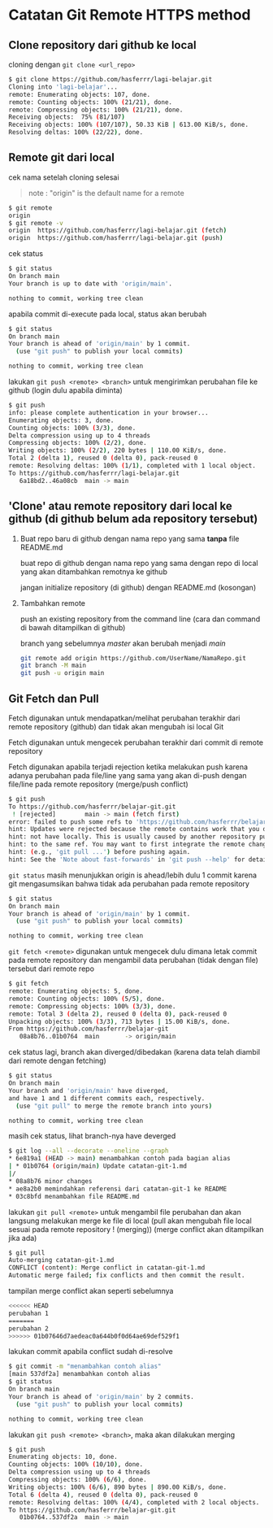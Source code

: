 # Catatan Git Remote HTTPS method

## Clone repository dari github ke local

  cloning dengan `git clone <url_repo>`

  ```bash
  $ git clone https://github.com/hasferrr/lagi-belajar.git
  Cloning into 'lagi-belajar'...
  remote: Enumerating objects: 107, done.
  remote: Counting objects: 100% (21/21), done.
  remote: Compressing objects: 100% (21/21), done.
  Receiving objects:  75% (81/107)
  Receiving objects: 100% (107/107), 50.33 KiB | 613.00 KiB/s, done.
  Resolving deltas: 100% (22/22), done.
  ```

## Remote git dari local

cek nama setelah cloning selesai
> note : "origin" is the default name for a remote

```bash
$ git remote
origin
$ git remote -v
origin  https://github.com/hasferrr/lagi-belajar.git (fetch)
origin  https://github.com/hasferrr/lagi-belajar.git (push)
```

cek status

```bash
$ git status
On branch main
Your branch is up to date with 'origin/main'.

nothing to commit, working tree clean
```

apabila commit di-execute pada local, status akan berubah

```bash
$ git status
On branch main
Your branch is ahead of 'origin/main' by 1 commit.
  (use "git push" to publish your local commits)

nothing to commit, working tree clean
```

lakukan `git push <remote> <branch>` untuk mengirimkan perubahan file ke github (login dulu apabila diminta)

```bash
$ git push
info: please complete authentication in your browser...
Enumerating objects: 3, done.
Counting objects: 100% (3/3), done.
Delta compression using up to 4 threads
Compressing objects: 100% (2/2), done.
Writing objects: 100% (2/2), 220 bytes | 110.00 KiB/s, done.
Total 2 (delta 1), reused 0 (delta 0), pack-reused 0
remote: Resolving deltas: 100% (1/1), completed with 1 local object.
To https://github.com/hasferrr/lagi-belajar.git
   6a18bd2..46a08cb  main -> main
```

## 'Clone' atau remote repository dari local ke github (di github belum ada repository tersebut)

1. Buat repo baru di github dengan nama repo yang sama **tanpa** file README.md

    buat repo di github dengan nama repo yang sama dengan repo di local yang akan ditambahkan remotnya ke github

    jangan initialize repository (di github) dengan README.md (kosongan)
  
2. Tambahkan remote

    push an existing repository from the command line (cara dan command di bawah ditampilkan di github)

    branch yang sebelumnya *master* akan berubah menjadi *main*

    ```bash
    git remote add origin https://github.com/UserName/NamaRepo.git
    git branch -M main
    git push -u origin main
    ```

## Git Fetch dan Pull

Fetch digunakan untuk mendapatkan/melihat perubahan terakhir dari remote repository (github) dan tidak akan mengubah isi local Git

Fetch digunakan untuk mengecek perubahan terakhir dari commit di remote repository

Fetch digunakan apabila terjadi rejection ketika melakukan push karena adanya perubahan pada file/line yang sama yang akan di-push dengan file/line pada remote repository (merge/push conflict)

```bash
$ git push
To https://github.com/hasferrr/belajar-git.git
 ! [rejected]        main -> main (fetch first)
error: failed to push some refs to 'https://github.com/hasferrr/belajar-git.git'
hint: Updates were rejected because the remote contains work that you do
hint: not have locally. This is usually caused by another repository pushing
hint: to the same ref. You may want to first integrate the remote changes
hint: (e.g., 'git pull ...') before pushing again.
hint: See the 'Note about fast-forwards' in 'git push --help' for details.
```

`git status` masih menunjukkan origin is ahead/lebih dulu 1 commit karena git mengasumsikan bahwa tidak ada perubahan pada remote repository

```bash
$ git status
On branch main
Your branch is ahead of 'origin/main' by 1 commit.
  (use "git push" to publish your local commits)

nothing to commit, working tree clean
```

`git fetch <remote>` digunakan untuk mengecek dulu dimana letak commit pada remote repository dan mengambil data perubahan (tidak dengan file) tersebut dari remote repo

```bash
$ git fetch
remote: Enumerating objects: 5, done.
remote: Counting objects: 100% (5/5), done.
remote: Compressing objects: 100% (3/3), done.
remote: Total 3 (delta 2), reused 0 (delta 0), pack-reused 0
Unpacking objects: 100% (3/3), 713 bytes | 15.00 KiB/s, done.
From https://github.com/hasferrr/belajar-git
   08a8b76..01b0764  main       -> origin/main
```

cek status lagi, branch akan diverged/dibedakan (karena data telah diambil dari remote dengan fetching)

```bash
$ git status
On branch main
Your branch and 'origin/main' have diverged,
and have 1 and 1 different commits each, respectively.
  (use "git pull" to merge the remote branch into yours)

nothing to commit, working tree clean
```

masih cek status, lihat branch-nya have deverged

```bash
$ git log --all --decorate --oneline --graph
* 6e819a1 (HEAD -> main) menambahkan contoh pada bagian alias
| * 01b0764 (origin/main) Update catatan-git-1.md
|/
* 08a8b76 minor changes
* ae8a2b0 memindahkan referensi dari catatan-git-1 ke README
* 03c8bfd menambahkan file README.md
```

lakukan `git pull <remote>` untuk mengambil file perubahan dan akan langsung melakukan merge ke file di local (pull akan mengubah file local sesuai pada remote repository ! (merging)) (merge conflict akan ditampilkan jika ada)

```bash
$ git pull
Auto-merging catatan-git-1.md
CONFLICT (content): Merge conflict in catatan-git-1.md
Automatic merge failed; fix conflicts and then commit the result.
```

tampilan merge conflict akan seperti sebelumnya

```bash
<<<<<< HEAD
perubahan 1
=======
perubahan 2
>>>>>> 01b07646d7aedeac0a644b0f0d64ae69def529f1
```

lakukan commit apabila conflict sudah di-resolve

```bash
$ git commit -m "menambahkan contoh alias"
[main 537df2a] menambahkan contoh alias
$ git status
On branch main
Your branch is ahead of 'origin/main' by 2 commits.
  (use "git push" to publish your local commits)

nothing to commit, working tree clean
```

lakukan `git push <remote> <branch>`, maka akan dilakukan merging

```bash
$ git push
Enumerating objects: 10, done.
Counting objects: 100% (10/10), done.
Delta compression using up to 4 threads
Compressing objects: 100% (6/6), done.
Writing objects: 100% (6/6), 890 bytes | 890.00 KiB/s, done.
Total 6 (delta 4), reused 0 (delta 0), pack-reused 0
remote: Resolving deltas: 100% (4/4), completed with 2 local objects.
To https://github.com/hasferrr/belajar-git.git
   01b0764..537df2a  main -> main
```
